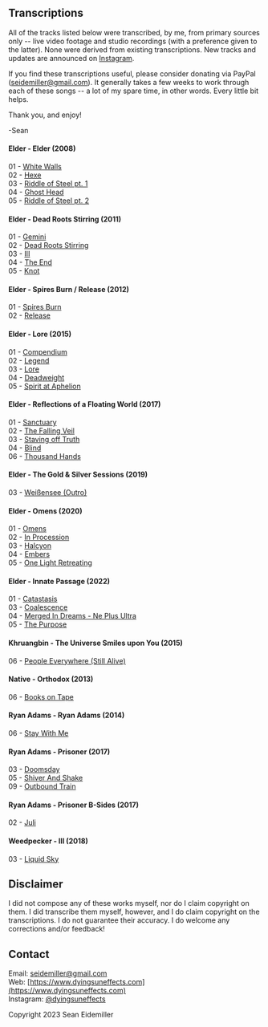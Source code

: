 ## Transcriptions

All of the tracks listed below were transcribed, by me, from primary sources only -- live video footage and studio recordings (with a preference given to the latter). None were derived from existing transcriptions. New tracks and updates are announced on [Instagram](https://instagram.com/dyingsuneffects).

If you find these transcriptions useful, please consider donating via PayPal (seidemiller@gmail.com). It generally takes a few weeks to work through each of these songs -- a lot of my spare time, in other words. Every little bit helps.

Thank you, and enjoy!

-Sean

#### Elder - Elder (2008)

01 - [White Walls](https://github.com/doomsean/tabs/blob/master/Elder/Elder/01%20White%20Walls.txt)  
02 - [Hexe](https://github.com/doomsean/tabs/blob/master/Elder/Elder/02%20Hexe.txt)  
03 - [Riddle of Steel pt. 1](https://github.com/doomsean/tabs/blob/master/Elder/Elder/03%20Riddle%20of%20Steel%20pt1.txt)  
04 - [Ghost Head](https://github.com/doomsean/tabs/blob/master/Elder/Elder/04%20Ghost%20Head.txt)  
05 - [Riddle of Steel pt. 2](https://github.com/doomsean/tabs/blob/master/Elder/Elder/05%20Riddle%20of%20Steel%20pt2.txt)

#### Elder - Dead Roots Stirring (2011)

01 - [Gemini](https://github.com/doomsean/tabs/blob/master/Elder/DRS/01%20Gemini.txt)  
02 - [Dead Roots Stirring](https://github.com/doomsean/tabs/blob/master/Elder/DRS/02%20Dead%20Roots%20Stirring.txt)  
03 - [III](https://github.com/doomsean/tabs/blob/master/Elder/DRS/03%20III.txt)  
04 - [The End](https://github.com/doomsean/tabs/blob/master/Elder/DRS/04%20The%20End.txt)  
05 - [Knot](https://github.com/doomsean/tabs/blob/master/Elder/DRS/05%20Knot.txt)

#### Elder - Spires Burn / Release (2012)

01 - [Spires Burn](https://github.com/doomsean/tabs/blob/master/Elder/Spires/01%20Spires%20Burn.txt)  
02 - [Release](https://github.com/doomsean/tabs/blob/master/Elder/Spires/02%20Release.txt)

#### Elder - Lore (2015)

01 - [Compendium](https://github.com/doomsean/tabs/blob/master/Elder/Lore/01%20Compendium.txt)  
02 - [Legend](https://github.com/doomsean/tabs/blob/master/Elder/Lore/02%20Legend.txt)  
03 - [Lore](https://github.com/doomsean/tabs/blob/master/Elder/Lore/03%20Lore.txt)  
04 - [Deadweight](https://github.com/doomsean/tabs/blob/master/Elder/Lore/04%20Deadweight.txt)  
05 - [Spirit at Aphelion](https://github.com/doomsean/tabs/blob/master/Elder/Lore/05%20Spirit%20at%20Aphelion.txt)

#### Elder - Reflections of a Floating World (2017)

01 - [Sanctuary](https://github.com/doomsean/tabs/blob/master/Elder/Reflections/01%20Sanctuary.txt)  
02 - [The Falling Veil](https://github.com/doomsean/tabs/blob/master/Elder/Reflections/02%20The%20Falling%20Veil.txt)  
03 - [Staving off Truth](https://github.com/doomsean/tabs/blob/master/Elder/Reflections/03%20Staving%20off%20Truth.txt)  
04 - [Blind](https://github.com/doomsean/tabs/blob/master/Elder/Reflections/04%20Blind.txt)  
06 - [Thousand Hands](https://github.com/doomsean/tabs/blob/master/Elder/Reflections/06%20Thousand%20Hands.txt)

#### Elder - The Gold & Silver Sessions (2019)

03 - [Weißensee (Outro)](https://github.com/doomsean/tabs/blob/master/Elder/GS/03%20Weissensee.txt)

#### Elder - Omens (2020)

01 - [Omens](https://github.com/doomsean/tabs/blob/master/Elder/Omens/01%20Omens.txt)  
02 - [In Procession](https://github.com/doomsean/tabs/blob/master/Elder/Omens/02%20In%20Procession.txt)  
03 - [Halcyon](https://github.com/doomsean/tabs/blob/master/Elder/Omens/03%20Halcyon.txt)  
04 - [Embers](https://github.com/doomsean/tabs/blob/master/Elder/Omens/04%20Embers.txt)  
05 - [One Light Retreating](https://github.com/doomsean/tabs/blob/master/Elder/Omens/05%20One%20Light%20Retreating.txt)

#### Elder - Innate Passage (2022)

01 - [Catastasis](https://github.com/doomsean/tabs/blob/master/Elder/Innate%20Passage/01%20Catastasis.txt)  
03 - [Coalescence](https://github.com/doomsean/tabs/blob/master/Elder/Innate%20Passage/03%20Coalescence.txt)  
04 - [Merged In Dreams - Ne Plus Ultra](https://github.com/doomsean/tabs/blob/master/Elder/Innate%20Passage/04%20Merged%20In%20Dreams.txt)  
05 - [The Purpose](https://github.com/doomsean/tabs/blob/master/Elder/Innate%20Passage/05%20The%20Purpose.txt)

#### Khruangbin - The Universe Smiles upon You (2015)

06 - [People Everywhere (Still Alive)](https://github.com/doomsean/tabs/blob/master/Khruangbin/Universe/06%20People%20Everywhere.txt)

#### Native - Orthodox (2013)

06 - [Books on Tape](https://github.com/doomsean/tabs/blob/master/Native/Orthodox/06%20Books%20on%20Tape.txt)  

#### Ryan Adams - Ryan Adams (2014)

06 - [Stay With Me](https://github.com/doomsean/tabs/blob/master/Ryan%20Adams/Ryan%20Adams/06%20Stay%20With%20Me.txt)

#### Ryan Adams - Prisoner (2017)

03 - [Doomsday](https://github.com/doomsean/tabs/blob/master/Ryan%20Adams/Prisoner/03%20Doomsday.txt)  
05 - [Shiver And Shake](https://github.com/doomsean/tabs/blob/master/Ryan%20Adams/Prisoner/05%20Shiver%20And%20Shake.txt)  
09 - [Outbound Train](https://github.com/doomsean/tabs/blob/master/Ryan%20Adams/Prisoner/09%20Outbound%20Train.txt)

#### Ryan Adams - Prisoner B-Sides (2017)

02 - [Juli](https://github.com/doomsean/tabs/blob/master/Ryan%20Adams/Prisoner%20B%2DSides/02%20Juli.txt)

#### Weedpecker - III (2018)

03 - [Liquid Sky](https://github.com/doomsean/tabs/blob/master/Weedpecker/III/03%20Liquid%20Sky.txt)

## Disclaimer

I did not compose any of these works myself, nor do I claim copyright on them. I did transcribe them myself, however, and I do claim copyright on the transcriptions. I do not guarantee their accuracy. I do welcome any corrections and/or feedback!

## Contact

Email: [seidemiller@gmail.com](mailto:seidemiller@gmail.com)  
Web: [https://www.dyingsuneffects.com](https://www.dyingsuneffects.com)  
Instagram: [@dyingsuneffects](https://www.instagram.com/dyingsuneffects)

Copyright 2023 Sean Eidemiller
